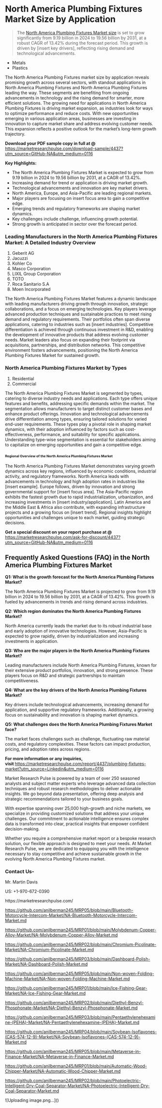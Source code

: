 <h1>North America Plumbing Fixtures Market&nbsp;Size by Application</h1><blockquote><p>The <a href="https://marketresearchpulse.com/download-sample/4437?utm_source=GitHub-NA&amp;utm_medium=0116">North America Plumbing Fixtures Market size</a> is set to grow significantly from 9.19 billion in 2024 to 19.56 billion by 2031, at a robust CAGR of 13.42% during the forecast period. This growth is driven by [insert key drivers], reflecting rising demand and technological advancements.</p></blockquote><ul><li>Metals <li> Plastics</li></ul><p>The North America Plumbing Fixtures market size by application reveals promising growth across several sectors, with standout applications in North America Plumbing Fixtures and North America Plumbing Fixtures leading the way. These segments are benefiting from ongoing advancements in technology and the rising demand for smarter, more efficient solutions. The growing need for applications in North America Plumbing Fixtures is driving market expansion, as industries look for ways to optimize performance and reduce costs. With new opportunities emerging in various application areas, businesses are investing in innovation to capture market share and address evolving customer needs. This expansion reflects a positive outlook for the market’s long-term growth trajectory.</p><p><strong>Download your PDF sample copy in full at @ </strong><a href="https://marketresearchpulse.com/download-sample/4437?utm_source=GitHub-NA&amp;utm_medium=0116">https://marketresearchpulse.com/download-sample/4437?utm_source=GitHub-NA&amp;utm_medium=0116</a></p><p><strong>Key Highlights: </strong></p><ul><li>The North America Plumbing Fixtures Market is expected to grow from 9.19 billion in 2024 to 19.56 billion by 2031, at a CAGR of 13.42%.</li><li>Increasing demand for trend or application is driving market growth.</li><li>Technological advancements and innovation are key market drivers.</li><li>North America, Europe, and Asia-Pacific are leading regional markets.</li><li>Major players are focusing on insert focus area to gain a competitive edge.</li><li>Emerging trends and regulatory frameworks are shaping market dynamics.</li><li>Key challenges include challenge, influencing growth potential.</li><li>Strong growth is anticipated in sector over the forecast period.</li></ul><h3>Leading Manufacturers in the North America Plumbing Fixtures Market: A Detailed Industry Overview</h3><ol><li>Geberit AG</li><li>Jacuzzi</li><li>Kohler Co</li><li>Masco Corporation</li><li>LIXIL Group Corporation</li><li>TOTO</li><li>Roca Sanitario S.A</li><li>Moen Incorporated</li></ol><div class="flex max-w-full flex-col flex-grow"><div class="min-h-8 text-message flex w-full flex-col items-end gap-2 whitespace-normal break-words [.text-message+&amp;]:mt-5" dir="auto" data-message-author-role="assistant" data-message-id="fd8432e4-4910-450d-b182-61b7bfb0a01f" data-message-model-slug="gpt-4o"><div class="flex w-full flex-col gap-1 empty:hidden first:pt-[3px]"><div class="markdown prose w-full break-words dark:prose-invert light"><p>The North America Plumbing Fixtures Market features a dynamic landscape with leading manufacturers driving growth through innovation, strategic collaborations, and a focus on emerging technologies. Key players leverage advanced production techniques and sustainable practices to meet rising demand and regulatory requirements. Their portfolios often span diverse applications, catering to industries such as [insert industries]. Competitive differentiation is achieved through continuous investment in R&amp;D, enabling the development of innovative products that address evolving customer needs. Market leaders also focus on expanding their footprint via acquisitions, partnerships, and distribution networks. This competitive environment fosters advancements, positioning the North America Plumbing Fixtures Market for sustained growth.</p></div></div></div></div><h3>North America Plumbing Fixtures Market by Types</h3><ol><li>Residential <li> Commercial</li></ol><div class="flex max-w-full flex-col flex-grow"><div class="min-h-8 text-message flex w-full flex-col items-end gap-2 whitespace-normal break-words [.text-message+&amp;]:mt-5" dir="auto" data-message-author-role="assistant" data-message-id="084470be-0bb7-4664-bddf-5156b4f41249" data-message-model-slug="gpt-4o-mini"><div class="flex w-full flex-col gap-1 empty:hidden first:pt-[3px]"><div class="markdown prose w-full break-words dark:prose-invert light"><p>The North America Plumbing Fixtures Market is segmented by types, catering to diverse industry needs and applications. Each type offers unique features and benefits, addressing specific demands within the market. The segmentation allows manufacturers to target distinct customer bases and enhance product offerings. Innovation and technological advancements drive differentiation among types, ensuring tailored solutions for varied end-user requirements. These types play a pivotal role in shaping market dynamics, with their adoption influenced by factors such as cost-effectiveness, performance, and suitability for specific applications. Understanding type-wise segmentation is essential for stakeholders aiming to capitalize on emerging opportunities and gain a competitive edge.</p></div></div></div></div><h3><span style="font-size: 11px;">Regional Overview of the North America Plumbing Fixtures Market</span></h3><div class="flex max-w-full flex-col flex-grow"><div class="min-h-8 text-message flex w-full flex-col items-end gap-2 whitespace-normal break-words [.text-message+&amp;]:mt-5" dir="auto" data-message-author-role="assistant" data-message-id="e9038762-ce64-4e30-91c9-9bd413514231" data-message-model-slug="gpt-4o-mini"><div class="flex w-full flex-col gap-1 empty:hidden first:pt-[3px]"><div class="markdown prose w-full break-words dark:prose-invert light"><p>The North America Plumbing Fixtures Market demonstrates varying growth dynamics across key regions, influenced by economic conditions, industrial activity, and regulatory frameworks. North America leads with advancements in technology and high adoption rates in industries like [insert example]. Europe follows, driven by innovation and strong governmental support for [insert focus area]. The Asia-Pacific region exhibits the fastest growth due to rapid industrialization, urbanization, and increasing investments in [insert industry/application]. Latin America and the Middle East &amp; Africa also contribute, with expanding infrastructure projects and a growing focus on [insert trend]. Regional insights highlight opportunities and challenges unique to each market, guiding strategic decisions.</p></div></div></div></div><p><strong>Get a special discount on your report purchase at @ </strong><a href="https://marketresearchpulse.com/ask-for-discount/4437?utm_source=GitHub-NA&amp;utm_medium=0116">https://marketresearchpulse.com/ask-for-discount/4437?utm_source=GitHub-NA&amp;utm_medium=0116</a></p><h2>Frequently Asked Questions (FAQ) in the North America Plumbing Fixtures Market</h2><p><strong>Q1: What is the growth forecast for the North America Plumbing Fixtures Market?</strong></p><p>The North America Plumbing Fixtures Market is projected to grow from 9.19 billion in 2024 to 19.56 billion by 2031, at a CAGR of 13.42%. This growth is fueled by advancements in trends and rising demand across industries.</p><p><strong>Q2: Which region dominates the North America Plumbing Fixtures Market?</strong></p><p>North America currently leads the market due to its robust industrial base and early adoption of innovative technologies. However, Asia-Pacific is expected to grow rapidly, driven by industrialization and increasing investments in application.</p><p><strong>Q3: Who are the major players in the North America Plumbing Fixtures Market?</strong></p><p>Leading manufacturers include North America Plumbing Fixtures, known for their extensive product portfolios, innovation, and strong presence. These players focus on R&amp;D and strategic partnerships to maintain competitiveness.</p><p><strong>Q4: What are the key drivers of the North America Plumbing Fixtures Market?</strong></p><p>Key drivers include technological advancements, increasing demand for application, and supportive regulatory frameworks. Additionally, a growing focus on sustainability and innovation is shaping market dynamics.</p><p><strong>Q5: What challenges does the North America Plumbing Fixtures Market face?</strong></p><p>The market faces challenges such as challenge, fluctuating raw material costs, and regulatory complexities. These factors can impact production, pricing, and adoption rates across regions.</p><p><strong>For more information or any inquiries, visit&nbsp;</strong><a href="https://marketresearchpulse.com/report/4437/plumbing-fixtures-market?utm_source=Linkedin&utm_medium=0116">https://marketresearchpulse.com/report/4437/plumbing-fixtures-market?utm_source=Linkedin&utm_medium=0116</a></p><p>Market Research Pulse is powered by a team of over 250 seasoned analysts and subject matter experts who leverage advanced data collection techniques and robust research methodologies to deliver actionable insights. We go beyond data presentation, offering deep analysis and strategic recommendations tailored to your business goals.</p><p>With expertise spanning over 25,000 high-growth and niche markets, we specialize in providing customized solutions that address your unique challenges. Our commitment to actionable intelligence ensures complex data is transformed into clear, practical insights that empower confident decision-making.</p><p>Whether you require a comprehensive market report or a bespoke research solution, our flexible approach is designed to meet your needs. At Market Research Pulse, we are dedicated to equipping you with the intelligence necessary to stay competitive and achieve sustainable growth in the evolving North America Plumbing Fixtures market.</p><h3><strong>Contact Us-</strong></h3><p>Mr. Martin Davis</p><p>US: +1-970-672-0390</p><p>https://marketresearchpulse.com/</p><p><a href="https://github.com/anilberman245/MRP05/blob/main/Bluetooth-Motorcycle-Intercom-Market/NA-Bluetooth-Motorcycle-Intercom-Market.md">https://github.com/anilberman245/MRP05/blob/main/Bluetooth-Motorcycle-Intercom-Market/NA-Bluetooth-Motorcycle-Intercom-Market.md</a></p><p><a href="https://github.com/anilberman245/MRP01/blob/main/Molybdenum-Copper-Alloy-Market/NA-Molybdenum-Copper-Alloy-Market.md">https://github.com/anilberman245/MRP01/blob/main/Molybdenum-Copper-Alloy-Market/NA-Molybdenum-Copper-Alloy-Market.md</a></p><p><a href="https://github.com/anilberman245/MRP02/blob/main/Chromium-Picolinate-Market/NA-Chromium-Picolinate-Market.md">https://github.com/anilberman245/MRP02/blob/main/Chromium-Picolinate-Market/NA-Chromium-Picolinate-Market.md</a></p><p><a href="https://github.com/anilberman245/MRP03/blob/main/Dashboard-Polish-Market/NA-Dashboard-Polish-Market.md">https://github.com/anilberman245/MRP03/blob/main/Dashboard-Polish-Market/NA-Dashboard-Polish-Market.md</a></p><p><a href="https://github.com/anilberman245/MRP05/blob/main/Non-woven-Folding-Machine-Market/NA-Non-woven-Folding-Machine-Market.md">https://github.com/anilberman245/MRP05/blob/main/Non-woven-Folding-Machine-Market/NA-Non-woven-Folding-Machine-Market.md</a></p><p><a href="https://github.com/anilberman245/MRP01/blob/main/Ice-Fishing-Gear-Market/NA-Ice-Fishing-Gear-Market.md">https://github.com/anilberman245/MRP01/blob/main/Ice-Fishing-Gear-Market/NA-Ice-Fishing-Gear-Market.md</a></p><p><a href="https://github.com/anilberman245/MRP02/blob/main/Diethyl-Benzyl-Phosphonate-Market/NA-Diethyl-Benzyl-Phosphonate-Market.md">https://github.com/anilberman245/MRP02/blob/main/Diethyl-Benzyl-Phosphonate-Market/NA-Diethyl-Benzyl-Phosphonate-Market.md</a></p><p><a href="https://github.com/anilberman245/MRP03/blob/main/Pentaethylenehexamine-(PEHA)-Market/NA-Pentaethylenehexamine-(PEHA)-Market.md">https://github.com/anilberman245/MRP03/blob/main/Pentaethylenehexamine-(PEHA)-Market/NA-Pentaethylenehexamine-(PEHA)-Market.md</a></p><p><a href="https://github.com/anilberman245/MRP04/blob/main/Soybean-Isoflavones-(CAS-574-12-9)-Market/NA-Soybean-Isoflavones-(CAS-574-12-9)-Market.md">https://github.com/anilberman245/MRP04/blob/main/Soybean-Isoflavones-(CAS-574-12-9)-Market/NA-Soybean-Isoflavones-(CAS-574-12-9)-Market.md</a></p><p><a href="https://github.com/anilberman245/MRP05/blob/main/Metaverse-in-Finance-Market/NA-Metaverse-in-Finance-Market.md">https://github.com/anilberman245/MRP05/blob/main/Metaverse-in-Finance-Market/NA-Metaverse-in-Finance-Market.md</a></p><p><a href="https://github.com/anilberman245/MRP01/blob/main/Automatic-Wood-Chipper-Market/NA-Automatic-Wood-Chipper-Market.md">https://github.com/anilberman245/MRP01/blob/main/Automatic-Wood-Chipper-Market/NA-Automatic-Wood-Chipper-Market.md</a></p><p><a href="https://github.com/anilberman245/MRP02/blob/main/Photoelectric-Intelligent-Dry-Coal-Separator-Market/NA-Photoelectric-Intelligent-Dry-Coal-Separator-Market.md">https://github.com/anilberman245/MRP02/blob/main/Photoelectric-Intelligent-Dry-Coal-Separator-Market/NA-Photoelectric-Intelligent-Dry-Coal-Separator-Market.md</a></p>
![Uploading image.png…]()
